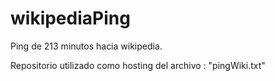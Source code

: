 # wikipediaPing
Ping de 213 minutos hacia wikipedia.

Repositorio utilizado como hosting del archivo : "pingWiki.txt"
